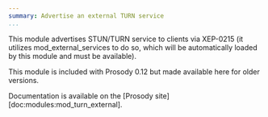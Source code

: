 ```yaml
---
summary: Advertise an external TURN service
...
```


This module advertises STUN/TURN service to clients via XEP-0215 (it utilizes
mod_external_services to do so, which will be automatically loaded by this
module and must be available).

This module is included with Prosody 0.12 but made available here for older
versions.

Documentation is available on the [Prosody site][doc:modules:mod_turn_external].
